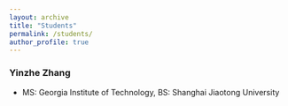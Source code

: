 ```yaml
---
layout: archive
title: "Students"
permalink: /students/
author_profile: true
---
```



### Yinzhe Zhang

- MS: Georgia Institute of Technology, BS: Shanghai Jiaotong University
